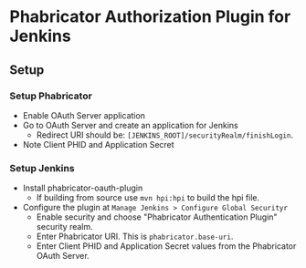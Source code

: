 # Phabricator Authorization Plugin for Jenkins

## Setup

### Setup Phabricator

* Enable OAuth Server application
* Go to OAuth Server and create an application for Jenkins
  * Redirect URI should be: `[JENKINS_ROOT]/securityRealm/finishLogin`.
* Note Client PHID and Application Secret

### Setup Jenkins

* Install phabricator-oauth-plugin
  * If building from source use `mvn hpi:hpi` to build the hpi file.
* Configure the plugin at `Manage Jenkins > Configure Global Securityr`
  * Enable security and choose "Phabricator Authentication Plugin" security realm.
  * Enter Phabricator URI. This is `phabricator.base-uri`.
  * Enter Client PHID and Application Secret values from the Phabricator OAuth Server.
